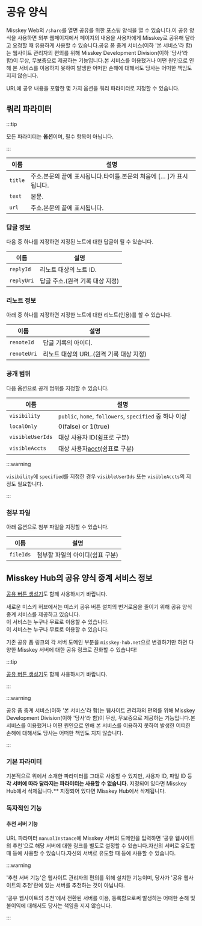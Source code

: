 # 공유 양식

Misskey Web의 `/share`를 열면 공유를 위한 포스팅 양식을 열 수 있습니다.이 공유 양식을 사용하면 외부 웹페이지에서 페이지의 내용을 사용자에게 Misskey로 공유해 달라고 요청할 때 유용하게 사용할 수 있습니다.공유 폼 중계 서비스(이하 '본 서비스'라 함)는 웹사이트 관리자의 편의를 위해 Misskey Development Division(이하 '당사'라 함)이 무상, 무보증으로 제공하는 기능입니다.본 서비스를 이용했거나 어떤 원인으로 인해 본 서비스를 이용하지 못하여 발생한 어떠한 손해에 대해서도 당사는 어떠한 책임도 지지 않습니다.

URL에 공유 내용을 포함한 몇 가지 옵션을 쿼리 파라미터로 지정할 수 있습니다.

## 쿼리 파라미터

:::tip

모든 파라미터는 **옵션**이며, 필수 항목이 아닙니다.

:::

| 이름      | 설명                                                                                           |
| ------- | -------------------------------------------------------------------------------------------- |
| `title` | 주소.본문의 끝에 표시됩니다.타이틀.본문의 처음에 [… ]가 표시됩니다. |
| `text`  | 본문.                                                                                          |
| `url`   | 주소.본문의 끝에 표시됩니다.                                                                             |

### 답글 정보

다음 중 하나를 지정하면 지정된 노트에 대한 답글이 될 수 있습니다.

| 이름         | 설명                                     |
| ---------- | -------------------------------------- |
| `replyId`  | 리노트 대상의 노트 ID.                         |
| `replyUri` | 답글 주소.(원격 기록 대상 지정) |

### 리노트 정보

아래 중 하나를 지정하면 지정한 노트에 대한 리노트(인용)를 할 수 있습니다.

| 이름          | 설명                                           |
| ----------- | -------------------------------------------- |
| `renoteId`  | 답글 기록의 아이디.                                  |
| `renoteUri` | 리노트 대상의 URL.(원격 기록 대상 지정) |

### 공개 범위

다음 옵션으로 공개 범위를 지정할 수 있습니다.

| 이름               | 설명                                                                   |
| ---------------- | -------------------------------------------------------------------- |
| `visibility`     | `public`, `home`, `followers`, `specified` 중 하나 이상                   |
| `localOnly`      | 0(false) or 1(true)            |
| `visibleUserIds` | 대상 사용자 ID(쉼표로 구분)                                 |
| `visibleAccts`   | 대상 사용자[acct](../resources/glossary/#acct)(쉼표로 구분) |

:::warning

`visibility`에 `specified`를 지정한 경우 `visibleUserIds` 또는 `visibleAccts`의 지정도 필요합니다.

:::

### 첨부 파일

아래 옵션으로 첨부 파일을 지정할 수 있습니다.

| 이름        | 설명                                    |
| --------- | ------------------------------------- |
| `fileIds` | 첨부할 파일의 아이디(쉼표 구분) |

## Misskey Hub의 공유 양식 중계 서비스 정보

[공유 버튼 생성기](/tools/share-link-generator/)도 함께 사용하시기 바랍니다.

새로운 미스키 허브에서는 미스키 공유 버튼 설치의 번거로움을 줄이기 위해 공유 양식 중계 서비스를 제공하고 있습니다.\
이 서비스는 누구나 무료로 이용할 수 있습니다.\
이 서비스는 누구나 무료로 이용할 수 있습니다.

기존 공유 폼 링크의 각 서버 도메인 부분을 `misskey-hub.net`으로 변경하기만 하면 다양한 Misskey 서버에 대한 공유 링크로 진화할 수 있습니다!

:::tip

[공유 버튼 생성기](/tools/share-link-generator/)도 함께 사용하시기 바랍니다.

:::

:::warning

공유 폼 중계 서비스(이하 '본 서비스'라 함)는 웹사이트 관리자의 편의를 위해 Misskey Development Division(이하 '당사'라 함)이 무상, 무보증으로 제공하는 기능입니다.본 서비스를 이용했거나 어떤 원인으로 인해 본 서비스를 이용하지 못하여 발생한 어떠한 손해에 대해서도 당사는 어떠한 책임도 지지 않습니다.

:::

### 기본 파라미터

기본적으로 위에서 소개한 파라미터를 그대로 사용할 수 있지만, 사용자 ID, 파일 ID 등 **각 서버에 따라 달라지는 파라미터는 사용할 수 없습니다.** 지정되어 있다면 Misskey Hub에서 삭제됩니다.\*\* 지정되어 있다면 Misskey Hub에서 삭제됩니다.

### 독자적인 기능

#### 추천 서버 기능

URL 파라미터 `manualInstance`에 Misskey 서버의 도메인을 입력하면 '공유 웹사이트의 추천'으로 해당 서버에 대한 링크를 별도로 설정할 수 있습니다.자신의 서버로 유도할 때 등에 사용할 수 있습니다.자신의 서버로 유도할 때 등에 사용할 수 있습니다.

:::warning

'추천 서버 기능'은 웹사이트 관리자의 편의를 위해 설치한 기능이며, 당사가 '공유 웹사이트의 추천'란에 있는 서버를 추천하는 것이 아닙니다.

'공유 웹사이트의 추천'에서 전환된 서버를 이용, 등록함으로써 발생하는 어떠한 손해 및 불이익에 대해서도 당사는 책임을 지지 않습니다.

:::
